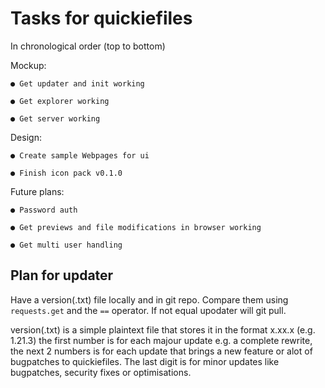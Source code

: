 # Tasks for quickiefiles

In chronological order (top to bottom)

Mockup:

    ● Get updater and init working

    ● Get explorer working

    ● Get server working

Design:

    ● Create sample Webpages for ui

    ● Finish icon pack v0.1.0

Future plans:

    ● Password auth

    ● Get previews and file modifications in browser working
    
    ● Get multi user handling

## Plan for updater

Have a version(.txt) file locally and in git repo.
Compare them using `requests.get` and the `==` operator.
If not equal upodater will git pull.

version(.txt) is a simple plaintext file that stores it in the format x.xx.x (e.g. 1.21.3)
the first number is for each majour update e.g. a complete rewrite, the next 2 numbers is
for each update that brings a new feature or alot of bugpatches to quickiefiles. The last
digit is for minor updates like bugpatches, security fixes or optimisations.
